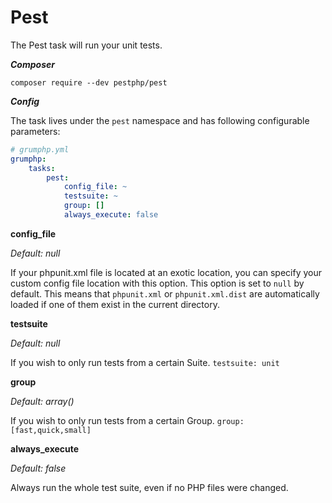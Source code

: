 # Pest

The Pest task will run your unit tests.

***Composer***

```
composer require --dev pestphp/pest
```

***Config***

The task lives under the `pest` namespace and has following configurable parameters:

```yaml
# grumphp.yml
grumphp:
    tasks:
        pest:
            config_file: ~
            testsuite: ~
            group: []
            always_execute: false
```

**config_file**

*Default: null*

If your phpunit.xml file is located at an exotic location, you can specify your custom config file location with this option.
This option is set to `null` by default.
This means that `phpunit.xml` or `phpunit.xml.dist` are automatically loaded if one of them exist in the current directory.


**testsuite**

*Default: null*

If you wish to only run tests from a certain Suite.
`testsuite: unit`


**group**

*Default: array()*

If you wish to only run tests from a certain Group.
`group: [fast,quick,small]`


**always_execute**

*Default: false*

Always run the whole test suite, even if no PHP files were changed.
